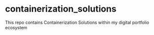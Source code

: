 # containerization_solutions
This repo contains Containerization Solutions within my digital portfolio ecosystem
